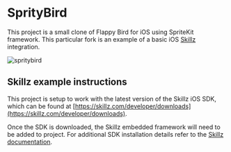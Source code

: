 # SprityBird

This project is a small clone of Flappy Bird for iOS using SpriteKit framework. This particular fork is an example of a basic iOS [Skillz](http://skillz.com/) integration.

![spritybird](http://i.imgur.com/T5cZrCP.gif)

## Skillz example instructions

This project is setup to work with the latest version of the Skillz iOS SDK, which can be found at [https://skillz.com/developer/downloads](https://skillz.com/developer/downloads).

Once the SDK is downloaded, the Skillz embedded framework will need to be added to project. For additional SDK installation details refer to the [Skillz documentation](https://skillz.com/developer/docs/install_framework_ios).
